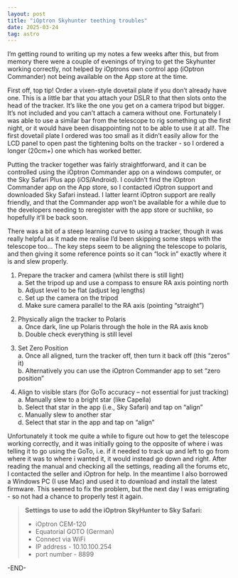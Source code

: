 ```yaml
---
layout: post
title: "iOptron Skyhunter teething troubles"
date: 2025-03-24
tag: astro
---
```



I’m getting round to writing up my notes a few weeks after this, but from memory there were a couple of evenings of trying to get the Skyhunter working correctly, not helped by iOptrons own control app (iOptron Commander) not being available on the App store at the time. 

First off, top tip!  Order a vixen-style dovetail plate if you don’t already have one.  This is a little bar that you attach your DSLR to that then slots onto the head of the tracker.  It’s like the one you get on a camera tripod but bigger.  It’s not included and you can’t attach a camera without one.  Fortunately I was able to use a similar bar from the telescope to rig something up the first night, or it would have been disappointing not to be able to use it at all!.  The first dovetail plate I ordered was too small as it didn’t easily allow for the LCD panel to open past the tightening bolts on the tracker - so I ordered a longer (20cm+) one which has worked better.

Putting the tracker together was fairly straightforward, and it can be controlled using the iOptron Commander app on a windows computer, or the Sky Safari Plus app (iOS/Android).  I couldn’t find the iOptron Commander app on the App store, so I contacted iOptron support and downloaded Sky Safari instead.  I latter learnt iOptron support are really friendly, and that the Commander app won’t be available for a while due to the developers needing to reregister with the app store or suchlike, so hopefully it’ll be back soon.  

There was a bit of a steep learning curve to using a tracker, though it was really helpful as it made me realise I’d been skipping some steps with the telescope too… The key steps seem to be aligning the telescope to polaris, and then giving it some reference points so it can “lock in” exactly where it is and slew properly. 

1. Prepare the tracker and camera (whilst there is still light)<br>
    a. Set the tripod up and use a compass to ensure RA axis pointing north  
    b. Adjust level to be flat (adjust leg lengths)  
    c. Set up the camera on the tripod  
    d. Make sure camera parallel to the RA axis (pointing “straight”)  

2. Physically align the tracker to Polaris<br>
    a. Once dark, line up Polaris through the hole in the RA axis knob  
    b. Double check everything is still level  

3. Set Zero Position<br>
    a. Once all aligned, turn the tracker off, then turn it back off (this “zeros” it)  
    b. Alternatively you can use the iOptron Commander app to set “zero position”  

4. Align to visible stars (for GoTo accuracy – not essential for just tracking)<br>
    a. Manually slew to a bright star (like Capella)  
    b. Select that star in the app (i.e., Sky Safari) and tap on “align”  
    c. Manually slew to another star  
    d. Select that star in the app and tap on “align”  

Unfortunately it took me quite a while to figure out how to get the telescope working correctly, and it was initially going to the opposite of where i was telling it to go using the GoTo, i.e. if it needed to track up and left to go from where it was to where i wanted it, it would instead go down and right.  After reading the manual and checking all the settings, reading all the forums etc, I contacted the seller and iOptron for help.  In the meantime I also borrowed a Windows PC (I use Mac) and used it to download and install the latest firmware.  This seemed to fix the problem, but the next day I was emigrating - so not had a chance to properly test it again.

> **Settings to use to add the iOptron SkyHunter to Sky Safari:**
> * iOptron CEM-120
> * Equatorial  GOTO (German)
> * Connect via WiFi
> * IP address - 10.10.100.254
> * port number - 8899

-END-
